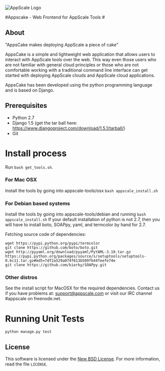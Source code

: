 ![AppScale Logo](http://www.appscale.com/img/appscale-logo.png)

#Appscake - Web Frontend for AppScale Tools #

## About ##

"AppsCake makes deploying AppScale a piece of cake"

AppsCake is a simple and lightweight web application that allows users to
interact with AppScale tools over the web. This way even those users who
are not familiar with general cloud principles or those who are not
comfortable working with a traditional command line interface can get
started with deploying AppScale clouds and AppScale cloud applications.

AppsCake has been developed using the python programming language and is
based on Django. 

## Prerequisites ##
- Python 2.7
- Django 1.5 (get the tar ball here: https://www.djangoproject.com/download/1.5.1/tarball/)
- Git

# Install process ##
Run ```bash get_tools.sh```.

### For Mac OSX ###
Install the tools by going into appscale-tools/osx
```bash appscale_install.sh```

### For Debian based systems ###
Install the tools by going into appscale-tools/debian and running
```bash appscale_install.sh```
If your default installation of python is not 2.7, then you will have to 
install boto, SOAPpy, yaml, and termcolor by hand for 2.7.

Fetching source code of dependencies:
```
wget https://pypi.python.org/pypi/termcolor
git clone https://github.com/boto/boto.git
wget http://pyyaml.org/download/pyyaml/PyYAML-3.10.tar.gz
https://pypi.python.org/packages/source/s/setuptools/setuptools-0.6c11.tar.gz#md5=7df2a529a074f613b509fb44feefe74e
git clone https://github.com/kiorky/SOAPpy.git
```

### Other distros ###
See the install script for MacOSX for the required dependencies. Contact us if you 
have problems at: support@appscale.com or visit our IRC channel #appscale on freenode.net.

# Running Unit Tests #
```python manage.py test```

License
-------
This software is licensed under the [New BSD License][BSD]. For more
information, read the file ``LICENSE``.

[BSD]: http://opensource.org/licenses/BSD-3-Clause
